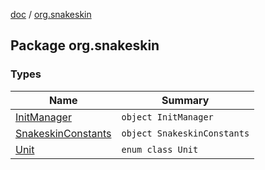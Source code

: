 [doc](../index.md) / [org.snakeskin](./index.md)

## Package org.snakeskin

### Types

| Name | Summary |
|---|---|
| [InitManager](-init-manager/index.md) | `object InitManager` |
| [SnakeskinConstants](-snakeskin-constants/index.md) | `object SnakeskinConstants` |
| [Unit](-unit/index.md) | `enum class Unit` |
